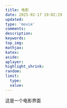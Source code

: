 ```yaml
---
title: 电影
date: 2025-02-17 19:02:29
updated:
type: 'movie'
comments:
description: 
keywords:
top_img: 
mathjax:
katex:
aside:
aplayer:
highlight_shrink:
random:
limit:
  type:
  value:
---
```




这是一个电影界面







